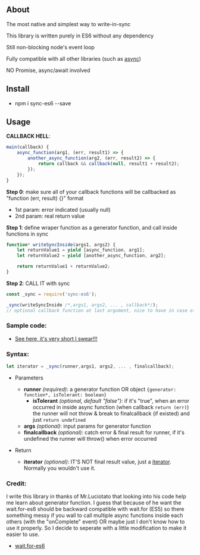 ## About

The most native and simplest way to write-in-sync

This library is written purely in ES6 without any dependency

Still non-blocking node's event loop

Fully compatible with all other libraries (such as [async](https://www.npmjs.com/package/async))

NO Promise, async/await involved

## Install

* npm i sync-es6 --save

## Usage

**CALLBACK HELL**:

```javascript
main(callback) {
	async_function(arg1, (err, result1) => {
		another_async_function(arg2, (err, result2) => {
			return callback && callback(null, result1 + result2);
		});
	});
}
```

**Step 0**: make sure all of your callback functions will be callbacked as "function (err, result) {}" format
* 1st param: error indicated (usually null)
* 2nd param: real return value

**Step 1**: define wraper function as a generator function, and call inside functions in sync 
```javascript
function* writeSyncInside(args1, args2) { 
	let returnValue1 = yield [async_function, arg1];
	let returnValue2 = yield [another_async_function, arg2];

	return returnValue1 + returnValue2;
}
```

**Step 2**: CALL IT with sync
```javascript
const _sync = require('sync-es6');

_sync(writeSyncInside /*,args1, args2, ... , callback*/);
// optional callback function at last argument, nice to have in case of error occurred
```

### Sample code:
* [See here, it's very short I swear!!!](https://github.com/royalgarter/sync-es6/blob/master/test.js)

### Syntax:

```javascript
let iterator = _sync(runner,args1, args2, ... , finalcallback);
```

* Parameters
	* **runner** *(required)*: a generator function OR object ```{generator: function*, isTolerant: boolean}```
	    * **isTolerant** *(optional, default "false")*: if it's "true", when an error occurred in inside async function (when callback ```return (err)```) the runner will not throw & break to finalcallback (if existed) and just ```return undefined```
	* **args** *(optional)*: input params for generator function
	* **finalcallback** *(optional)*: catch error & final result for runner, if it's undefined the runner will throw() when error occurred

* Return
	* **iterator** *(optional)*: IT'S NOT final result value, just a [iterator](https://developer.mozilla.org/en-US/docs/Web/JavaScript/Reference/Iteration_protocols). Normally you wouldn't use it.


### Credit:

I write this library in thanks of Mr.Luciotato that looking into his code help me learn about generator function. I guess that because of he want the wait.for-es6 should be backward compatible with wait.for (ES5) so there something messy if you wall to call multiple async functions inside each others (with the "onComplete" event) OR maybe just I don't know how to use it properly. So I decide to seperate with a little modification to make it easier to use.
* [wait.for-es6](https://www.npmjs.com/package/wait.for-es6) 